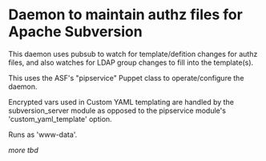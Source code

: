 # Daemon to maintain authz files for Apache Subversion

This daemon uses pubsub to watch for template/defition changes for
authz files, and also watches for LDAP group changes to fill into
the template(s).

This uses the ASF's "pipservice" Puppet class to operate/configure
the daemon.

Encrypted vars used in Custom YAML templating are handled by the 
subversion_server module as opposed to the pipservice module's
'custom_yaml_template' option.

Runs as 'www-data'.

_more tbd_
